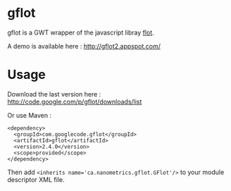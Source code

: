 gflot
=====
gflot is a GWT wrapper of the javascript libray [flot](http://www.flotcharts.org/).

A demo is available here : http://gflot2.appspot.com/

Usage
=====
Download the last version here : http://code.google.com/p/gflot/downloads/list

Or use Maven :

    <dependency>
      <groupId>com.googlecode.gflot</groupId>
      <artifactId>gflot</artifactId>
      <version>2.4.0</version>
      <scope>provided</scope>
    </dependency>

Then add `<inherits name='ca.nanometrics.gflot.GFlot'/>` to your module descriptor XML file.
